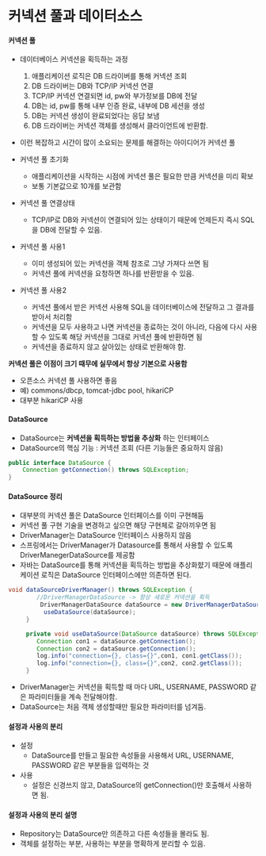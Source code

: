 
# 커넥션 풀과 데이터소스

#### 커넥션 풀

- 데이터베이스 커넥션을 획득하는 과정
    1. 애플리케이션 로직은 DB 드라이버를 통해 커넥션 조회
    2. DB 드라이버는 DB와 TCP/IP 커넥션 연결
    3. TCP/IP 커넥션 연결되면 id, pw와 부가정보를 DB에 전달
    4. DB는 id, pw를 통해 내부 인증 완료, 내부에 DB 세션을 생성
    5. DB는 커넥션 생성이 완료되었다는 응답 보냄
    6. DB 드라이버는 커넥션 객체를 생성해서 클라이언트에 반환함.

- 이런 복잡하고 시간이 많이 소요되는 문제를 해결하는 아이디어가 커넥션 풀


- 커넥션 풀 초기화
    - 애플리케이션을 시작하는 시점에 커넥션 풀은 필요한 만큼 커넥션을 미리 확보
    - 보통 기본값으로 10개를 보관함

- 커넥션 풀 연결상태
    - TCP/IP로 DB와 커넥션이 연결되어 있는 상태이기 때문에 언제든지 즉시 SQL을 DB에 전달할 수 있음.

- 커넥션 풀 사용1
    - 이미 생성되어 있는 커넥션을 객체 참조로 그냥 가져다 쓰면 됨
    - 커넥션 풀에 커넥션을 요청하면 하나를 반환받을 수 있음.

- 커넥션 풀 사용2
    - 커넥션 풀에서 받은 커넥션 사용해 SQL을 데이터베이스에 전달하고 그 결과를 받아서 처리함
    - 커넥션을 모두 사용하고 나면 커넥션을 종료하는 것이 아니라, 다음에 다시 사용할 수 있도록 해당 커넥션을 그대로 커넥션 풀에 반환하면 됨
    - 커넥션을 종료하지 않고 살아있는 상태로 반환해야 함.

**커넥션 풀은 이점이 크기 때무에 실무에서 항상 기본으로 사용함**

- 오픈소스 커넥션 풀 사용하면 좋음
- 예) commons/dbcp, tomcat-jdbc pool, hikariCP
- 대부분 hikariCP 사용

#### DataSource

- DataSource는 **커넥션을 획득하는 방법을 추상화** 하는 인터페이스
- DataSource의 핵심 기능 : 커넥션 조회 (다른 기능들은 중요하지 않음)
```java
public interface DataSource {
    Connection getConnection() throws SQLException;
}
```
#### DataSource 정리
- 대부분의 커넥션 풀은 DataSource 인터페이스를 이미 구현해둠
- 커넥션 풀 구현 기술을 변경하고 싶으면 해당 구현체로 갈아끼우면 됨
- DriverManager는 DataSource 인터페이스 사용하지 않음
- 스프링에서는 DriverManager가 Datasource를 통해서 사용할 수 있도록 DriverManegerDataSource를 제공함
- 자바는 DataSource를 통해 커넥션을 획득하는 방법을 추상화햤기 때문에 애플리케이션 로직은 DataSource 인터페이스에만 의존하면 된다.
``` java
void dataSourceDriverManager() throws SQLException {
        //DriverManagerDataSource -> 항상 새로운 커넥션을 획득
         DriverManagerDataSource dataSource = new DriverManagerDataSource(URL, USERNAME, PASSWORD);
          useDataSource(dataSource);
     }

     private void useDataSource(DataSource dataSource) throws SQLException {
        Connection con1 = dataSource.getConnection();
        Connection con2 = dataSource.getConnection();
        log.info("connection={}, class={}",con1, con1.getClass());
        log.info("connection={}, class={}",con2, con2.getClass());
     }
```
- DriverManager는 커넥션을 획득할 때 마다 URL, USERNAME, PASSWORD 같은 파라미터들을 계속 전달해야함.
- DataSource는 처음 객체 생성할때만 필요한 파라미터를 넘겨둠.

#### 설정과 사용의 분리
- 설정
  - DataSource를 만들고 필요한 속성들을 사용해서 URL, USERNAME, PASSWORD 같은 부분들을 입력하는 것
- 사용
  - 설정은 신경쓰지 않고, DataSource의 getConnection()만 호출해서 사용하면 됨.

#### 설정과 사용의 분리 설명
- Repository는 DataSource만 의존하고 다른 속성들을 몰라도 됨.
- 객체를 설정하는 부분, 사용하는 부분을 명확하게 분리할 수 있음.
 